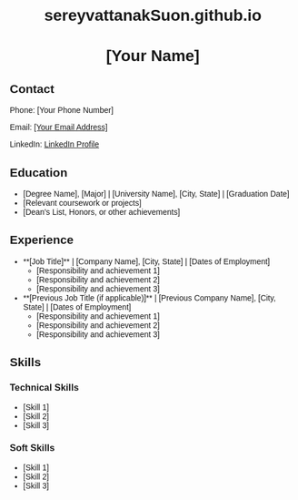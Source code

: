 # sereyvattanakSuon.github.io

<!DOCTYPE html>
<html>
<head>
  <title>My Portfolio</title>
  <style>
    body {
      font-family: sans-serif;
      margin: 20px;
    }
    h1 {
      text-align: center;
    }
    section {
      margin-bottom: 20px;
    }
  </style>
</head>
<body>

  <h1>[Your Name]</h1>

  <section>
    <h2>Contact</h2>
    <p>Phone: [Your Phone Number]</p>
    <p>Email: <a href="mailto:[Your Email Address]">[Your Email Address]</a></p>
    <p>LinkedIn: <a href="[Your LinkedIn Profile URL]">LinkedIn Profile</a></p> 
  </section>

  <section>
    <h2>Education</h2>
    <ul>
      <li>[Degree Name], [Major] | [University Name], [City, State] | [Graduation Date]</li>
      <li>[Relevant coursework or projects]</li>
      <li>[Dean's List, Honors, or other achievements]</li>
    </ul>
  </section>

  <section>
    <h2>Experience</h2>
    <ul>
      <li>
        **[Job Title]** | [Company Name], [City, State] | [Dates of Employment]
        <ul>
          <li>[Responsibility and achievement 1]</li>
          <li>[Responsibility and achievement 2]</li>
          <li>[Responsibility and achievement 3]</li>
        </ul>
      </li>
      <li>
        **[Previous Job Title (if applicable)]** | [Previous Company Name], [City, State] | [Dates of Employment]
        <ul>
          <li>[Responsibility and achievement 1]</li>
          <li>[Responsibility and achievement 2]</li>
          <li>[Responsibility and achievement 3]</li>
        </ul>
      </li>
    </ul>
  </section>

  <section>
    <h2>Skills</h2>
    <h3>Technical Skills</h3>
    <ul>
      <li>[Skill 1]</li>
      <li>[Skill 2]</li>
      <li>[Skill 3]</li>
    </ul>
    <h3>Soft Skills</h3>
    <ul>
      <li>[Skill 1]</li>
      <li>[Skill 2]</li>
      <li>[Skill 3]</li>
    </ul>
  </section>

</body>
</html>
